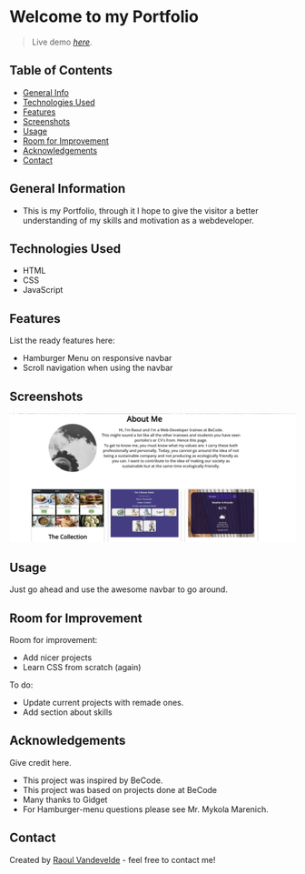 # Welcome to my Portfolio
> Live demo [_here_](https://raoul-portfolio.netlify.app/). <!-- If you have the project hosted somewhere, include the link here. -->

## Table of Contents
* [General Info](#general-information)
* [Technologies Used](#technologies-used)
* [Features](#features)
* [Screenshots](#screenshots)
* [Usage](#usage)
* [Room for Improvement](#room-for-improvement)
* [Acknowledgements](#acknowledgements)
* [Contact](#contact)
<!-- * [License](#license) -->


## General Information
- This is my Portfolio, through it I hope to give the visitor a better understanding of my skills and motivation as a webdeveloper.

## Technologies Used
- HTML
- CSS
- JavaScript


## Features
List the ready features here:
- Hamburger Menu on responsive navbar
- Scroll navigation when using the navbar


## Screenshots
![Screenshot](./Media/scrshot.png)
<!-- If you have screenshots you'd like to share, include them here. -->


## Usage
Just go ahead and use the awesome navbar to go around.


## Room for Improvement

Room for improvement:
- Add nicer projects
- Learn CSS from scratch (again)

To do:
- Update current projects with remade ones.
- Add section about skills


## Acknowledgements
Give credit here.
- This project was inspired by BeCode.
- This project was based on projects done at BeCode
- Many thanks to Gidget
- For Hamburger-menu questions please see Mr. Mykola Marenich.


## Contact
Created by [Raoul Vandevelde](https://github.com/RalloField) - feel free to contact me!


<!-- Optional -->
<!-- ## License -->
<!-- This project is open source and available under the [... License](). -->

<!-- You don't have to include all sections - just the one's relevant to your project -->
